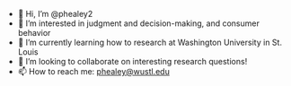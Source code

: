 - 👋 Hi, I’m @phealey2
- 👀 I’m interested in judgment and decision-making, and consumer behavior
- 🌱 I’m currently learning how to research at Washington University in St. Louis
- 💞️ I’m looking to collaborate on interesting research questions!
- 📫 How to reach me: phealey@wustl.edu

<!---
phealey2/phealey2 is a ✨ special ✨ repository because its `README.md` (this file) appears on your GitHub profile.
You can click the Preview link to take a look at your changes.
--->
